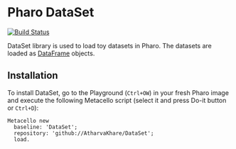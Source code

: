 # Pharo DataSet
[![Build Status](https://api.travis-ci.com/AtharvaKhare/DataSet.svg?branch=master)](https://travis-ci.com/AtharvaKhare/DataSet)

DataSet library is used to load toy datasets in Pharo. The datasets are loaded as [DataFrame](https://github.com/PolyMathOrg/DataFrame/) objects.


## Installation
To install DataSet, go to the Playground (`Ctrl+OW`) in your fresh Pharo image and execute the following Metacello script (select it and press Do-it button or `Ctrl+D`):

```smalltalk
Metacello new
  baseline: 'DataSet';
  repository: 'github://AtharvaKhare/DataSet';
  load.
```

